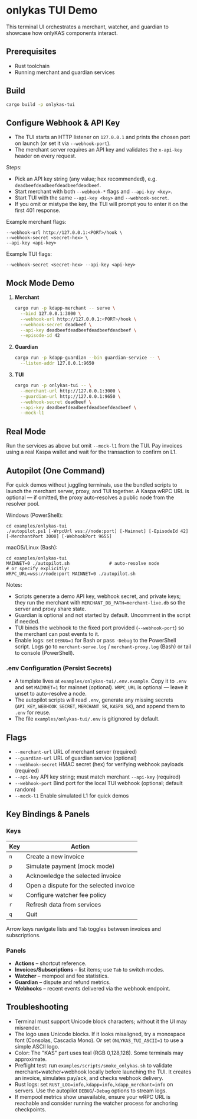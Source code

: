 # onlykas TUI Demo

This terminal UI orchestrates a merchant, watcher, and guardian to showcase how onlyKAS components interact.

## Prerequisites
- Rust toolchain
- Running merchant and guardian services

## Build
```bash
cargo build -p onlykas-tui
```

## Configure Webhook & API Key
- The TUI starts an HTTP listener on `127.0.0.1` and prints the chosen port on launch (or set it via `--webhook-port`).
- The merchant server requires an API key and validates the `x-api-key` header on every request.

Steps:
- Pick an API key string (any value; hex recommended), e.g. `deadbeefdeadbeefdeadbeefdeadbeef`.
- Start merchant with both `--webhook-*` flags and `--api-key <key>`.
- Start TUI with the same `--api-key <key>` and `--webhook-secret`.
- If you omit or mistype the key, the TUI will prompt you to enter it on the first 401 response.

Example merchant flags:
```
--webhook-url http://127.0.0.1:<PORT>/hook \
--webhook-secret <secret-hex> \
--api-key <api-key>
```
Example TUI flags:
```
--webhook-secret <secret-hex> --api-key <api-key>
```

## Mock Mode Demo
1. **Merchant**
   ```bash
   cargo run -p kdapp-merchant -- serve \
     --bind 127.0.0.1:3000 \
     --webhook-url http://127.0.0.1:<PORT>/hook \
     --webhook-secret deadbeef \
     --api-key deadbeefdeadbeefdeadbeefdeadbeef \
     --episode-id 42
   ```
2. **Guardian**
   ```bash
   cargo run -p kdapp-guardian --bin guardian-service -- \
     --listen-addr 127.0.0.1:9650
   ```
3. **TUI**
   ```bash
   cargo run -p onlykas-tui -- \
     --merchant-url http://127.0.0.1:3000 \
     --guardian-url http://127.0.0.1:9650 \
     --webhook-secret deadbeef \
     --api-key deadbeefdeadbeefdeadbeefdeadbeef \
     --mock-l1
   ```

## Real Mode
Run the services as above but omit `--mock-l1` from the TUI.
Pay invoices using a real Kaspa wallet and wait for the transaction to confirm on L1.

## Autopilot (One Command)
For quick demos without juggling terminals, use the bundled scripts to launch the merchant server, proxy, and TUI together. A Kaspa wRPC URL is optional — if omitted, the proxy auto-resolves a public node from the resolver pool.

Windows (PowerShell):
```
cd examples/onlykas-tui
./autopilot.ps1 [-WrpcUrl wss://node:port] [-Mainnet] [-EpisodeId 42] [-MerchantPort 3000] [-WebhookPort 9655]
```

macOS/Linux (Bash):
```
cd examples/onlykas-tui
MAINNET=0 ./autopilot.sh               # auto-resolve node
# or specify explicitly:
WRPC_URL=wss://node:port MAINNET=0 ./autopilot.sh
```

Notes:
- Scripts generate a demo API key, webhook secret, and private keys; they run the merchant with `MERCHANT_DB_PATH=merchant-live.db` so the server and proxy share state.
- Guardian is optional and not started by default. Uncomment in the script if needed.
- TUI binds the webhook to the fixed port provided (`--webhook-port`) so the merchant can post events to it.
- Enable logs: set `DEBUG=1` for Bash or pass `-Debug` to the PowerShell script. Logs go to `merchant-serve.log` / `merchant-proxy.log` (Bash) or tail to console (PowerShell).

### .env Configuration (Persist Secrets)
- A template lives at `examples/onlykas-tui/.env.example`. Copy it to `.env` and set `MAINNET=1` for mainnet (optional). `WRPC_URL` is optional — leave it unset to auto-resolve a node.
- The autopilot scripts will read `.env`, generate any missing secrets (`API_KEY`, `WEBHOOK_SECRET`, `MERCHANT_SK`, `KASPA_SK`), and append them to `.env` for reuse.
- The file `examples/onlykas-tui/.env` is gitignored by default.

## Flags
- `--merchant-url` URL of merchant server (required)
- `--guardian-url` URL of guardian service (optional)
- `--webhook-secret` HMAC secret (hex) for verifying webhook payloads (required)
- `--api-key` API key string; must match merchant `--api-key` (required)
- `--webhook-port` Bind port for the local TUI webhook (optional; default random)
- `--mock-l1` Enable simulated L1 for quick demos

## Key Bindings & Panels
### Keys
| Key | Action |
| --- | --- |
| `n` | Create a new invoice |
| `p` | Simulate payment (mock mode) |
| `a` | Acknowledge the selected invoice |
| `d` | Open a dispute for the selected invoice |
| `w` | Configure watcher fee policy |
| `r` | Refresh data from services |
| `q` | Quit |
Arrow keys navigate lists and `Tab` toggles between invoices and subscriptions.

### Panels
- **Actions** – shortcut reference.
- **Invoices/Subscriptions** – list items; use `Tab` to switch modes.
- **Watcher** – mempool and fee statistics.
- **Guardian** – dispute and refund metrics.
- **Webhooks** – recent events delivered via the webhook endpoint.

## Troubleshooting
- Terminal must support Unicode block characters; without it the UI may misrender.
- The logo uses Unicode blocks. If it looks misaligned, try a monospace font (Consolas, Cascadia Mono). Or set `ONLYKAS_TUI_ASCII=1` to use a simple ASCII logo.
- Color: The "KAS" part uses teal (RGB 0,128,128). Some terminals may approximate.
- Preflight test: run `examples/scripts/smoke_onlykas.sh` to validate merchant+watcher+webhook locally before launching the TUI. It creates an invoice, simulates pay/ack, and checks webhook delivery.
- Rust logs: set `RUST_LOG=info,kdapp=info,kdapp_merchant=info` on servers. Use the autopilot `DEBUG`/`-Debug` options to stream logs.
 - If mempool metrics show unavailable, ensure your wRPC URL is reachable and consider running the watcher process for anchoring checkpoints.
